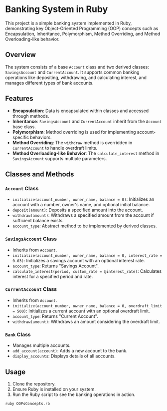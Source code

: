 # Banking System in Ruby

This project is a simple banking system implemented in Ruby, demonstrating key Object-Oriented Programming (OOP) concepts such as Encapsulation, Inheritance, Polymorphism, Method Overriding, and Method Overloading-like behavior.

## Overview

The system consists of a base `Account` class and two derived classes: `SavingsAccount` and `CurrentAccount`. It supports common banking operations like depositing, withdrawing, and calculating interest, and manages different types of bank accounts.

## Features

- **Encapsulation**: Data is encapsulated within classes and accessed through methods.
- **Inheritance**: `SavingsAccount` and `CurrentAccount` inherit from the `Account` base class.
- **Polymorphism**: Method overriding is used for implementing account-specific behaviors.
- **Method Overriding**: The `withdraw` method is overridden in `CurrentAccount` to handle overdraft limits.
- **Method Overloading-like Behavior**: The `calculate_interest` method in `SavingsAccount` supports multiple parameters.

## Classes and Methods

### `Account` Class

- `initialize(account_number, owner_name, balance = 0)`: Initializes an account with a number, owner's name, and optional initial balance.
- `deposit(amount)`: Deposits a specified amount into the account.
- `withdraw(amount)`: Withdraws a specified amount from the account if sufficient balance exists.
- `account_type`: Abstract method to be implemented by derived classes.

### `SavingsAccount` Class

- Inherits from `Account`.
- `initialize(account_number, owner_name, balance = 0, interest_rate = 0.03)`: Initializes a savings account with an optional interest rate.
- `account_type`: Returns "Savings Account".
- `calculate_interest(period, custom_rate = @interest_rate)`: Calculates interest for a specified period and rate.

### `CurrentAccount` Class

- Inherits from `Account`.
- `initialize(account_number, owner_name, balance = 0, overdraft_limit = 500)`: Initializes a current account with an optional overdraft limit.
- `account_type`: Returns "Current Account".
- `withdraw(amount)`: Withdraws an amount considering the overdraft limit.

### `Bank` Class

- Manages multiple accounts.
- `add_account(account)`: Adds a new account to the bank.
- `display_accounts`: Displays details of all accounts.

## Usage

1. Clone the repository.
2. Ensure Ruby is installed on your system.
3. Run the Ruby script to see the banking operations in action.

```bash
ruby OOPsConcepts.rb
